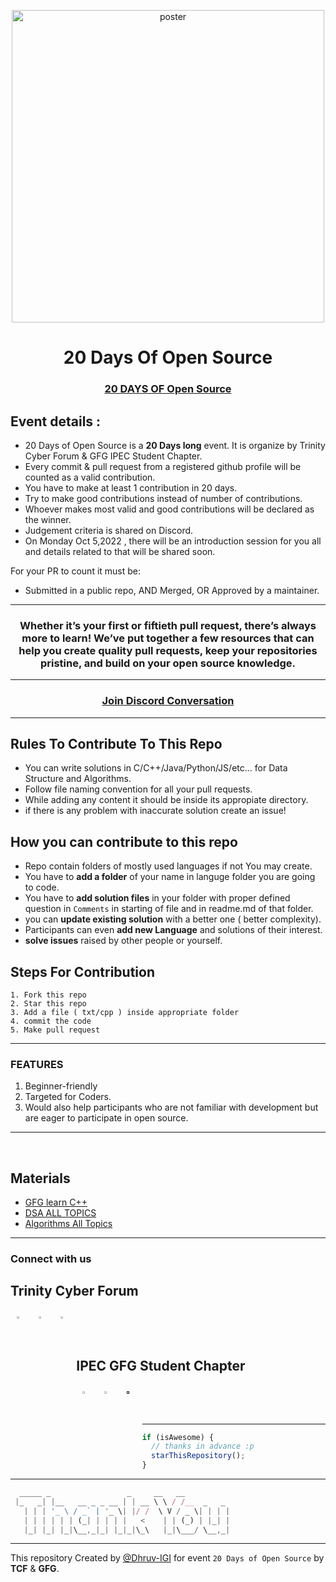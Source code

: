 <p align="center">
  <img src="https://user-images.githubusercontent.com/83370198/192855885-517adeeb-7a45-4999-b647-eb1f38b2b3ff.jpeg" alt="poster" width="500" height="500" align="center">
</p>
<h1 align="center"> 20 Days Of Open Source </h1>

<h3 align="center">
    <a href="#">
        20 DAYS OF Open Source
    </a>
</h3>

## Event details :

- 20 Days of Open Source is a **20 Days long** event. It is organize by Trinity Cyber Forum & GFG IPEC Student Chapter.
- Every commit & pull request from a registered github profile will be counted as a valid contribution.
- You have to make at least 1 contribution in 20 days.
- Try to make good contributions instead of number of contributions.
- Whoever makes most valid and good contributions will be declared as the winner.
- Judgement criteria is shared on Discord.
- On Monday Oct 5,2022 , there will be an introduction session for you all and details related to that will be shared soon.

For your PR to count it must be:

- Submitted in a public repo, AND Merged, OR Approved by a maintainer.



---

<h3 align="center"> Whether it’s your first or fiftieth pull request, there’s always more to learn! We’ve put together a few resources that can help you create quality pull requests, keep your repositories pristine, and build on your open source knowledge. </h3>

---

<h3 align="center">
    <a href="https://discord.gg/CWF6vqbH">
       Join Discord Conversation
    </a>
</h3>

---

## Rules To Contribute To This Repo

- You can write solutions in C/C++/Java/Python/JS/etc... for Data Structure and Algorithms.
- Follow file naming convention for all your pull requests.
- While adding any content it should be inside its appropiate directory.
- if there is any problem with inaccurate solution create an issue!

## How you can contribute to this repo

- Repo contain folders of mostly used languages if not You may create.
-  You have to **add a folder** of your name in languge folder you are going to code.
-  You have to **add solution files** in your folder with proper defined question in `Comments` in starting of file and in readme.md of that folder.
- you can **update existing solution** with a better one ( better complexity).
- Participants can even **add new Language** and solutions of their interest.
- **solve issues** raised by other people or yourself.

## Steps For Contribution

    1. Fork this repo
    2. Star this repo
    3. Add a file ( txt/cpp ) inside appropriate folder
    4. commit the code
    5. Make pull request

---

### FEATURES

1. Beginner-friendly
2. Targeted for Coders.
3. Would also help participants who are not familiar with development but are eager to participate in open source.

---

<br>

## Materials

- [GFG learn C++](https://practice.geeksforgeeks.org/courses/fork-cpp)
- [DSA ALL TOPICS](https://www.geeksforgeeks.org/data-structures)
- [Algorithms All Topics](https://www.geeksforgeeks.org/fundamentals-of-algorithms/)

---

### Connect with us

## Trinity Cyber Forum

<p>
<a href="https://github.com/ipectrinity">
  <img align="left" alt="" width="3%" style="margin:10px" src="https://cdn.jsdelivr.net/npm/simple-icons@3.13.0/icons/github.svg" />
</a>  
    
<a href="https://www.instagram.com/ipectrinity/">
  <img align="left" alt="" width="3%" style="margin:10px" src="https://cdn.jsdelivr.net/npm/simple-icons@v3/icons/instagram.svg" />
</a>
    
<a href="https://www.facebook.com/ipectrinity">
  <img align="left" alt="" width="3%"  style="margin:10px" src="https://cdn.jsdelivr.net/npm/simple-icons@3.13.0/icons/facebook.svg" />
</a>&ensp;&ensp;&ensp;
</p>
<br>

## IPEC GFG Student Chapter

<p>
<a href="ipecgfg@gmail.com">
  <img align="left" alt="Sunny's LinkdeIn" width="3%" style="margin:10px" src="https://cdn.jsdelivr.net/npm/simple-icons@3.13.0/icons/gmail.svg" />
</a>  
    
<a href="https://www.instagram.com/ipec_acm_chapter/">
  <img align="left" alt="Sunny's Instagram" width="3%" style="margin:10px" src="https://cdn.jsdelivr.net/npm/simple-icons@v3/icons/instagram.svg" />
</a>
    
<a href="">
  <img align="left" alt="Sunny's Twitter" width="3%"  style="margin:10px" src="https://cdn.jsdelivr.net/npm/simple-icons@3.13.0/icons/facebook.svg" />
</a>&ensp;&ensp;&ensp;
</p>
<br>

---

```javascript
if (isAwesome) {
  // thanks in advance :p
  starThisRepository();
}
```

---

```javascript
  _____ _                 _     __   __
 |_   _| |__   __ _ _ __ | | __ \ \ / /__  _   _
   | | | '_ \ / _` | '_ \| |/ /  \ V / _ \| | | |
   | | | | | | (_| | | | |   <    | | (_) | |_| |
   |_| |_| |_|\__,_|_| |_|_|\_\   |_|\___/ \__,_|
```
---


 This repository Created by [@Dhruv-IGI](https://github.com/Dhruv-IGI) for event `20 Days of Open Source` by **TCF** & **GFG**. 
